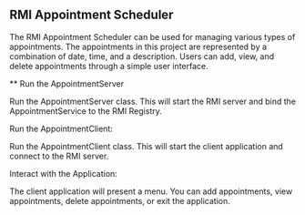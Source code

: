## RMI Appointment Scheduler
 The RMI Appointment Scheduler can be used for managing various types of appointments. The appointments in this project are represented by a combination of date, time, and a description. Users can add, view, and delete appointments through a simple user interface.


** Run the AppointmentServer

Run the AppointmentServer class. This will start the RMI server and bind the AppointmentService to the RMI Registry.


Run the AppointmentClient:

Run the AppointmentClient class. This will start the client application and connect to the RMI server.


Interact with the Application:

The client application will present a menu. You can add appointments, view appointments, delete appointments, or exit the application.

